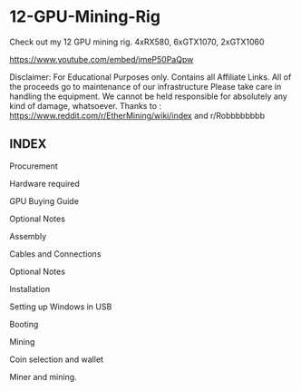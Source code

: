 # 12-GPU-Mining-Rig
Check out my 12 GPU mining rig. 4xRX580, 6xGTX1070, 2xGTX1060

https://www.youtube.com/embed/jmeP50PaQpw


Disclaimer: 
For Educational Purposes only. 
Contains all Affiliate Links. All of the proceeds go to maintenance of our infrastructure
Please take care in handling the equipment. We cannot be held responsible for absolutely any kind of damage, whatsoever.
Thanks to : https://www.reddit.com/r/EtherMining/wiki/index and r/Robbbbbbbb


## INDEX 
Procurement

Hardware required

GPU Buying Guide

Optional Notes

Assembly

Cables and Connections

Optional Notes

Installation

Setting up Windows in USB

Booting

Mining

Coin selection and wallet

Miner and mining.


